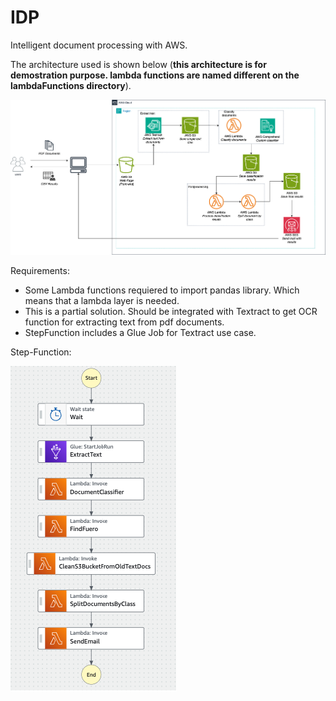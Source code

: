 # IDP
Intelligent document processing with AWS.

The architecture used is shown below (**this architecture is for demostration purpose. lambda functions are named different on the lambdaFunctions directory**).

![AWSarchitecture](images/diagram.drawio.png)

Requirements:

* Some Lambda functions requiered to import pandas library. Which means that a lambda layer is needed.
* This is a partial solution. Should be integrated with Textract to get OCR function for extracting text from pdf documents.
* StepFunction includes a Glue Job for Textract use case.

Step-Function:

![AWSstpFunction](images/workflow-stepfunction.png)

